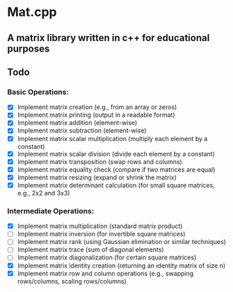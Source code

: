 # Mat.cpp
## A matrix library written in c++ for educational purposes

## Todo

### Basic Operations:
- [x] Implement matrix creation (e.g., from an array or zeros)
- [x] Implement matrix printing (output in a readable format)
- [x] Implement matrix addition (element-wise)
- [x] Implement matrix subtraction (element-wise)
- [x] Implement matrix scalar multiplication (multiply each element by a constant)
- [x] Implement matrix scalar division (divide each element by a constant)
- [x] Implement matrix transposition (swap rows and columns)
- [x] Implement matrix equality check (compare if two matrices are equal)
- [x] Implement matrix resizing (expand or shrink the matrix)
- [x] Implement matrix determinant calculation (for small square matrices, e.g., 2x2 and 3x3)

### Intermediate Operations:
- [x] Implement matrix multiplication (standard matrix product)
- [ ] Implement matrix inversion (for invertible square matrices)
- [ ] Implement matrix rank (using Gaussian elimination or similar techniques)
- [ ] Implement matrix trace (sum of diagonal elements)
- [ ] Implement matrix diagonalization (for certain square matrices)
- [x] Implement matrix identity creation (returning an identity matrix of size n)
- [x] Implement matrix row and column operations (e.g., swapping rows/columns, scaling rows/columns)
